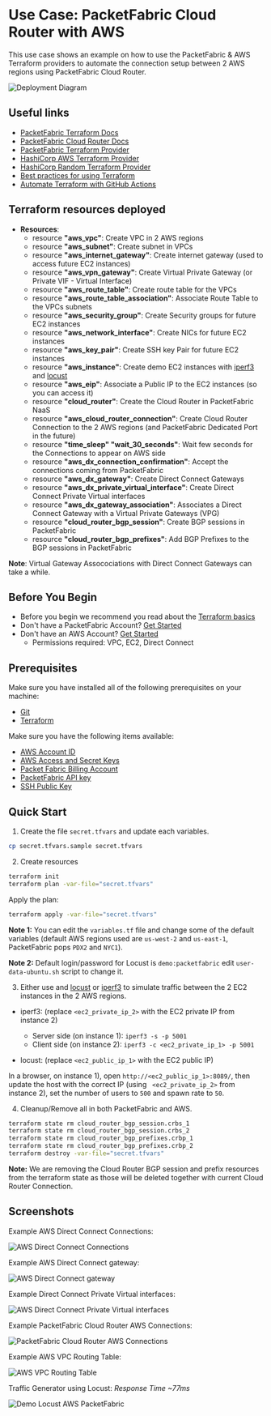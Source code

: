# Use Case: PacketFabric Cloud Router with AWS

This use case shows an example on how to use the PacketFabric & AWS Terraform providers 
to automate the connection setup between 2 AWS regions using PacketFabric Cloud Router.

![Deployment Diagram](./images/diagram.png)

## Useful links

- [PacketFabric Terraform Docs](https://docs.packetfabric.com/api/terraform/)
- [PacketFabric Cloud Router Docs](https://docs.packetfabric.com/cr/)
- [PacketFabric Terraform Provider](https://registry.terraform.io/providers/PacketFabric/packetfabric)
- [HashiCorp AWS Terraform Provider](https://registry.terraform.io/providers/hashicorp/aws)
- [HashiCorp Random Terraform Provider](https://registry.terraform.io/providers/hashicorp/random)
- [Best practices for using Terraform](https://cloud.google.com/docs/terraform/best-practices-for-terraform)
- [Automate Terraform with GitHub Actions](https://learn.hashicorp.com/tutorials/terraform/github-actions?in=terraform/automation)

## Terraform resources deployed

- **Resources**:
    - resource **"aws_vpc"**: Create VPC in 2 AWS regions
    - resource **"aws_subnet"**: Create subnet in VPCs
    - resource **"aws_internet_gateway"**: Create internet gateway (used to access future EC2 instances)
    - resource **"aws_vpn_gateway"**: Create Virtual Private Gateway (or Private VIF - Virtual Interface)
    - resource **"aws_route_table"**: Create route table for the VPCs
    - resource **"aws_route_table_association"**: Associate Route Table to the VPCs subnets
    - resource **"aws_security_group"**: Create Security groups for future EC2 instances
    - resource **"aws_network_interface"**: Create NICs for future EC2 instances
    - resource **"aws_key_pair"**: Create SSH key Pair for future EC2 instances
    - resource **"aws_instance"**: Create demo EC2 instances with [iperf3](https://github.com/esnet/iperf) and [locust](https://locust.io/)
    - resource **"aws_eip"**: Associate a Public IP to the EC2 instances (so you can access it)
    - resource **"cloud_router"**: Create the Cloud Router in PacketFabric NaaS
    - resource **"aws_cloud_router_connection"**: Create Cloud Router Connection to the 2 AWS regions (and PacketFabric Dedicated Port in the future)
    - resource **"time_sleep" "wait_30_seconds"**: Wait few seconds for the Connections to appear on AWS side
    - resource **"aws_dx_connection_confirmation"**: Accept the connections coming from PacketFabric
    - resource **"aws_dx_gateway"**: Create Direct Connect Gateways
    - resource **"aws_dx_private_virtual_interface"**: Create Direct Connect Private Virtual interfaces
    - resource **"aws_dx_gateway_association"**: Associates a Direct Connect Gateway with a Virtual Private Gateways (VPG) 
    - resource **"cloud_router_bgp_session"**: Create BGP sessions in PacketFabric
    - resource **"cloud_router_bgp_prefixes"**: Add BGP Prefixes to the BGP sessions in PacketFabric

**Note**: Virtual Gateway Assocociations with Direct Connect Gateways can take a while.

## Before You Begin

- Before you begin we recommend you read about the [Terraform basics](https://www.terraform.io/intro)
- Don't have a PacketFabric Account? [Get Started](https://docs.packetfabric.com/intro/)
- Don't have an AWS Account? [Get Started](https://aws.amazon.com/free/)
    - Permissions required: VPC, EC2, Direct Connect

## Prerequisites

Make sure you have installed all of the following prerequisites on your machine:

- [Git](https://git-scm.com/downloads)
- [Terraform](https://learn.hashicorp.com/tutorials/terraform/install-cli)

Make sure you have the following items available:

- [AWS Account ID](https://docs.aws.amazon.com/IAM/latest/UserGuide/console_account-alias.html)
- [AWS Access and Secret Keys](https://docs.aws.amazon.com/general/latest/gr/aws-security-credentials.html)
- [Packet Fabric Billing Account](https://docs.packetfabric.com/api/examples/account_uuid/)
- [PacketFabric API key](https://docs.packetfabric.com/admin/my_account/keys/)
- [SSH Public Key](https://www.ssh.com/academy/ssh/keygen)

## Quick Start

1. Create the file ``secret.tfvars`` and update each variables.

```sh
cp secret.tfvars.sample secret.tfvars
```

2. Create resources 
```sh
terraform init
terraform plan -var-file="secret.tfvars"
```

Apply the plan:

```sh
terraform apply -var-file="secret.tfvars"
```

**Note 1:** You can edit the ``variables.tf`` file and change some of the default variables (default AWS regions used are ``us-west-2`` and ``us-east-1``, PacketFabric pops ``PDX2`` and ``NYC1``).

**Note 2:** Default login/password for Locust is ``demo:packetfabric`` edit ``user-data-ubuntu.sh`` script to change it.

3. Either use and [locust](https://locust.io/) or [iperf3](https://github.com/esnet/iperf) to simulate traffic between the 2 EC2 instances in the 2 AWS regions.

- iperf3: (replace ``<ec2_private_ip_2>`` with the EC2 private IP from instance 2)

    - Server side (on instance 1): ``iperf3 -s -p 5001``
    - Client side (on instance 2): ``iperf3 -c <ec2_private_ip_1> -p 5001``

- locust: (replace ``<ec2_public_ip_1>`` with the EC2 public IP)

In a browser, on instance 1), open ``http://<ec2_public_ip_1>:8089/``, then update the host with the correct IP (using `` <ec2_private_ip_2>`` from instance 2), set the number of users to ``500`` and spawn rate to ``50``.

4. Cleanup/Remove all in both PacketFabric and AWS.

```sh
terraform state rm cloud_router_bgp_session.crbs_1
terraform state rm cloud_router_bgp_session.crbs_2
terraform state rm cloud_router_bgp_prefixes.crbp_1
terraform state rm cloud_router_bgp_prefixes.crbp_2
terraform destroy -var-file="secret.tfvars"
```
**Note:** We are removing the Cloud Router BGP session and prefix resources from the terraform state as those will be deleted together with current Cloud Router Connection.

## Screenshots

Example AWS Direct Connect Connections:

![AWS Direct Connect Connections](./images/aws_direct_connect_connections.png)

Example AWS Direct Connect gateway:

![AWS Direct Connect gateway](./images/aws_direct_connect_gateway.png)

Example Direct Connect Private Virtual interfaces:

![AWS Direct Connect Private Virtual interfaces](./images/aws_direct_connect_private_virtual_interfaces.png)

Example PacketFabric Cloud Router AWS Connections:

![PacketFabric Cloud Router AWS Connections](./images/packetfabric_cloud_router_connections_aws.png)

Example AWS VPC Routing Table:

![AWS VPC Routing Table](./images/aws_vpc_routing_table.png)

Traffic Generator using Locust: *Response Time ~77ms*

![Demo Locust AWS PacketFabric](./images/demo_aws_traffic_direct_connect_through_PacketFabric_500_users_locust.png)
